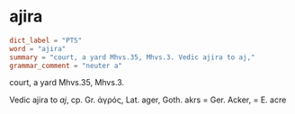 # ajira

``` toml
dict_label = "PTS"
word = "ajira"
summary = "court, a yard Mhvs.35, Mhvs.3. Vedic ajira to aj,"
grammar_comment = "neuter a"
```

court, a yard Mhvs.35, Mhvs.3.

Vedic ajira to *aj*, cp. Gr. ἀγρός, Lat. ager, Goth. akrs = Ger. Acker, = E. acre

